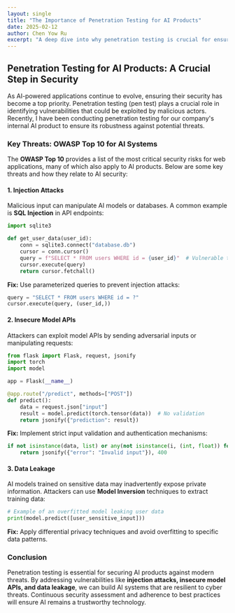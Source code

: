 ```yaml
---
layout: single
title: "The Importance of Penetration Testing for AI Products"
date: 2025-02-12
author: Chen Yow Ru
excerpt: "A deep dive into why penetration testing is crucial for ensuring the security of AI products in production."
---
```


## Penetration Testing for AI Products: A Crucial Step in Security

As AI-powered applications continue to evolve, ensuring their security has become a top priority. Penetration testing (pen test) plays a crucial role in identifying vulnerabilities that could be exploited by malicious actors. Recently, I have been conducting penetration testing for our company's internal AI product to ensure its robustness against potential threats.

### Key Threats: OWASP Top 10 for AI Systems

The **OWASP Top 10** provides a list of the most critical security risks for web applications, many of which also apply to AI products. Below are some key threats and how they relate to AI security:

#### 1. Injection Attacks
Malicious input can manipulate AI models or databases. A common example is **SQL Injection** in API endpoints:

```python
import sqlite3

def get_user_data(user_id):
    conn = sqlite3.connect("database.db")
    cursor = conn.cursor()
    query = f"SELECT * FROM users WHERE id = {user_id}"  # Vulnerable to SQL Injection
    cursor.execute(query)
    return cursor.fetchall()
```
**Fix:** Use parameterized queries to prevent injection attacks:

```python
query = "SELECT * FROM users WHERE id = ?"
cursor.execute(query, (user_id,))
```

#### 2. Insecure Model APIs
Attackers can exploit model APIs by sending adversarial inputs or manipulating requests:

```python
from flask import Flask, request, jsonify
import torch
import model

app = Flask(__name__)

@app.route("/predict", methods=["POST"])
def predict():
    data = request.json["input"]
    result = model.predict(torch.tensor(data))  # No validation
    return jsonify({"prediction": result})
```

**Fix:** Implement strict input validation and authentication mechanisms:

```python
if not isinstance(data, list) or any(not isinstance(i, (int, float)) for i in data):
    return jsonify({"error": "Invalid input"}), 400
```

#### 3. Data Leakage
AI models trained on sensitive data may inadvertently expose private information. Attackers can use **Model Inversion** techniques to extract training data:

```python
# Example of an overfitted model leaking user data
print(model.predict([user_sensitive_input]))
```

**Fix:** Apply differential privacy techniques and avoid overfitting to specific data patterns.

### Conclusion

Penetration testing is essential for securing AI products against modern threats. By addressing vulnerabilities like **injection attacks, insecure model APIs, and data leakage**, we can build AI systems that are resilient to cyber threats. Continuous security assessment and adherence to best practices will ensure AI remains a trustworthy technology.
